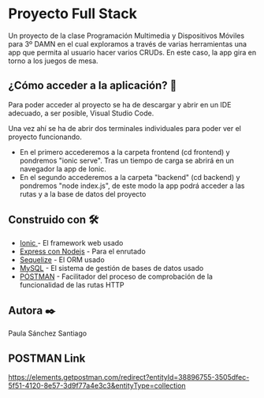 # Proyecto Full Stack

Un proyecto de la clase Programación Multimedia y Dispositivos Móviles para 3º DAMN en el cual exploramos a través de varias herramientas una app que permita al usuario hacer varios CRUDs. En este caso, la app gira en torno a los juegos de mesa.

## ¿Cómo acceder a la aplicación? 🚀

Para poder acceder al proyecto se ha de descargar y abrir en un IDE adecuado, a ser posible, Visual Studio Code.

Una vez ahí se ha de abrir dos terminales individuales para poder ver el proyecto funcionando. 

* En el primero accederemos a la carpeta frontend (cd frontend) y pondremos "ionic serve". Tras un tiempo de carga se abrirá en un navegador la app de Ionic.
* En el segundo accederemos a la carpeta "backend" (cd backend) y pondremos "node index.js", de este modo la app podrá acceder a las rutas y a la base de datos del proyecto

## Construido con 🛠️
* [Ionic ](https://ionicframework.com/)- El framework web usado
* [Express con Nodejs](https://expressjs.com/) - Para el enrutado
* [Sequelize](https://sequelize.org/) - El ORM usado
* [MySQL](https://www.mysql.com/) - El sistema de gestión de bases de datos usado
* [POSTMAN](https://www.postman.com/) - Facilitador del proceso de comprobación de la funcionalidad de las rutas HTTP

## Autora ✒️
Paula Sánchez Santiago

## POSTMAN Link
https://elements.getpostman.com/redirect?entityId=38896755-3505dfec-5f51-4120-8e57-3d9f77a4e3c3&entityType=collection
